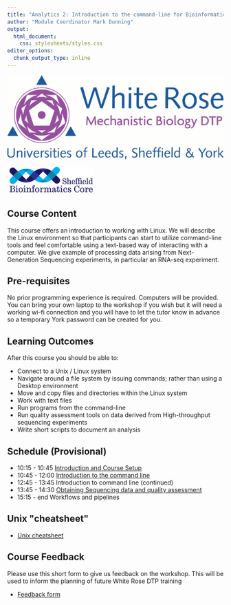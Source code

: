 ```yaml
---
title: "Analytics 2: Introduction to the command-line for Bioinformatics"
author: "Module Coordinator Mark Dunning"
output: 
  html_document: 
    css: stylesheets/styles.css
editor_options: 
  chunk_output_type: inline
---
```


![](images/header-logo.png)

![](images/logo-sm.png)

## Course Content

This course offers an introduction to working with Linux. We will describe the Linux environment so that participants can start to utilize command-line tools and feel comfortable using a text-based way of interacting with a computer. We give example of processing data arising from Next-Generation Sequencing experiments, in particular an RNA-seq experiment.

## Pre-requisites

No prior programming experience is required. Computers will be provided. You can bring your own laptop to the workshop if you wish but it will need a working wi-fi connection and you will have to let the tutor know in advance so a temporary York password can be created for you.

## Learning Outcomes

After this course you should be able to:

- Connect to a Unix / Linux system
- Navigate around a file system by issuing commands; rather than using a Desktop environment
- Move and copy files and directories within the Linux system
- Work with text files
- Run programs from the command-line
- Run quality assessment tools on data derived from High-throughput sequencing experiments
- Write short scripts to document an analysis

## Schedule (Provisional)

- 10:15 - 10:45 [Introduction and Course Setup](part0.nb.html)
- 10:45 - 12:00 [Introduction to the command line](https://datacarpentry.org/shell-genomics/01-introduction/)
- 12:45 - 13:45 Introduction to command line (continued)
- 13:45 - 14:30 [Obtaining Sequencing data and quality assessment]()
- 15:15 - end Workflows and pipelines

## Unix "cheatsheet"

- [Unix cheatsheet](https://upload.wikimedia.org/wikipedia/commons/7/79/Unix_command_cheatsheet.pdf)

## Course Feedback

Please use this short form to give us feedback on the workshop. This will be used to inform the planning of future White Rose DTP training

- [Feedback form](https://docs.google.com/forms/d/e/1FAIpQLSf0BNZ37hzSM3Em8rHfXfgkAF05E_299CeJv9eIKb5iYiFUzw/viewform)
